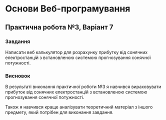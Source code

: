 # Основи Веб-програмування

## Практична робота №3, Варіант 7

### Завдання

Написати веб калькулятор для розрахунку прибутку від сонячних електростанцій з встановленою системою прогнозування сонячної потужності.

### Висновок

В результаті виконання практичної роботи №3 я навчився вираховувати прибуток від сонячних електростанцій з встановленою системою прогнозування сонячної потужності.

Також я навчився краще аналізувати теоретичний матеріал з іншого предмету, який потрібен для виконання завдання.